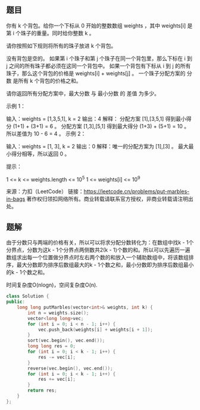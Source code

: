 ## 题目

你有 k 个背包。给你一个下标从 0 开始的整数数组 weights ，其中 weights[i] 是第 i 个珠子的重量。同时给你整数 k 。

请你按照如下规则将所有的珠子放进 k 个背包。

没有背包是空的。
如果第 i 个珠子和第 j 个珠子在同一个背包里，那么下标在 i 到 j 之间的所有珠子都必须在这同一个背包中。
如果一个背包有下标从 i 到 j 的所有珠子，那么这个背包的价格是 weights[i] + weights[j] 。
一个珠子分配方案的 分数 是所有 k 个背包的价格之和。

请你返回所有分配方案中，最大分数 与 最小分数 的 差值 为多少。

 

示例 1：

输入：weights = [1,3,5,1], k = 2
输出：4
解释：
分配方案 [1],[3,5,1] 得到最小得分 (1+1) + (3+1) = 6 。
分配方案 [1,3],[5,1] 得到最大得分 (1+3) + (5+1) = 10 。
所以差值为 10 - 6 = 4 。
示例 2：

输入：weights = [1, 3], k = 2
输出：0
解释：唯一的分配方案为 [1],[3] 。
最大最小得分相等，所以返回 0 。


提示：

1 <= k <= weights.length <= 10<sup>5</sup>
1 <= weights[i] <= 10<sup>9</sup>

来源：力扣（LeetCode）
链接：https://leetcode.cn/problems/put-marbles-in-bags
著作权归领扣网络所有。商业转载请联系官方授权，非商业转载请注明出处。

## 题解

由于分数只与两端的价格有关，所以可以将求分配分数转化为：在数组中找k - 1个分界点，分数为这k - 1个分界点两侧数共2(k - 1)个数的和。所以可以先遍历一遍数组求出每一个位置做分界点时左右两个数的和放入一个辅助数组中，将该数组排序，最大分数即为排序后数组最大的k - 1个数之和，最小分数即为排序后数组最小的k - 1个数之和。

时间复杂度O(nlogn)，空间复杂度O(n).

```c++
class Solution {
public:
    long long putMarbles(vector<int>& weights, int k) {
        int n = weights.size();
        vector<long long>vec;
        for (int i = 0; i < n - 1; i++) {
            vec.push_back(weights[i] + weights[i + 1]);
        }
        sort(vec.begin(), vec.end());
        long long res = 0;
        for (int i = 0; i < k - 1; i++) {
            res -= vec[i];
        }
        reverse(vec.begin(), vec.end());
        for (int i = 0; i < k - 1; i++) {
            res += vec[i];
        }
        return res;
    }
};
```


